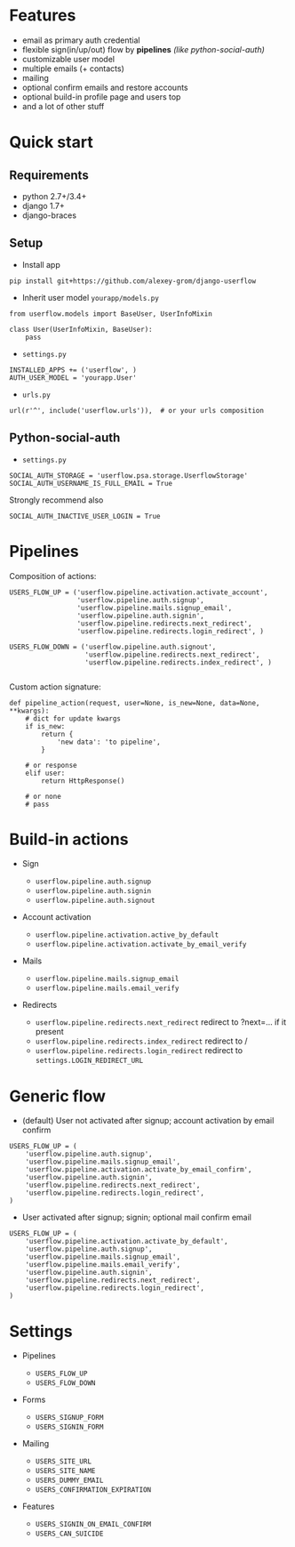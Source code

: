 Features
========

* email as primary auth credential
* flexible sign(in/up/out) flow by **pipelines** *(like python-social-auth)*
* customizable user model
* multiple emails (+ contacts)
* mailing
* optional confirm emails and restore accounts
* optional build-in profile page and users top
* and a lot of other stuff


Quick start
===========

Requirements
------------

* python 2.7+/3.4+
* django 1.7+
* django-braces


Setup
-----

* Install app

```
pip install git+https://github.com/alexey-grom/django-userflow
```

* Inherit user model `yourapp/models.py`

```
from userflow.models import BaseUser, UserInfoMixin

class User(UserInfoMixin, BaseUser):
    pass
```

* `settings.py`

```
INSTALLED_APPS += ('userflow', )
AUTH_USER_MODEL = 'yourapp.User' 
```

* `urls.py`

```
url(r'^', include('userflow.urls')),  # or your urls composition 
```


Python-social-auth
------------------

* `settings.py`

```
SOCIAL_AUTH_STORAGE = 'userflow.psa.storage.UserflowStorage'
SOCIAL_AUTH_USERNAME_IS_FULL_EMAIL = True
```

Strongly recommend also

```
SOCIAL_AUTH_INACTIVE_USER_LOGIN = True
```



Pipelines
=========

Composition of actions:

```
USERS_FLOW_UP = ('userflow.pipeline.activation.activate_account',
                 'userflow.pipeline.auth.signup',
                 'userflow.pipeline.mails.signup_email',
                 'userflow.pipeline.auth.signin',
                 'userflow.pipeline.redirects.next_redirect',
                 'userflow.pipeline.redirects.login_redirect', )
                 
USERS_FLOW_DOWN = ('userflow.pipeline.auth.signout',
                   'userflow.pipeline.redirects.next_redirect',
                   'userflow.pipeline.redirects.index_redirect', )
                   
```

Custom action signature:

```
def pipeline_action(request, user=None, is_new=None, data=None, **kwargs):
    # dict for update kwargs
    if is_new:
        return {
            'new data': 'to pipeline',
        }

    # or response
    elif user:
        return HttpResponse()

    # or none
    # pass
```


Build-in actions
================

- Sign

    * `userflow.pipeline.auth.signup`
    * `userflow.pipeline.auth.signin`
    * `userflow.pipeline.auth.signout`

- Account activation

    * `userflow.pipeline.activation.active_by_default`
    * `userflow.pipeline.activation.activate_by_email_verify`

- Mails

    * `userflow.pipeline.mails.signup_email`
    * `userflow.pipeline.mails.email_verify`

- Redirects

    * `userflow.pipeline.redirects.next_redirect` redirect to ?next=… if it present
    * `userflow.pipeline.redirects.index_redirect` redirect to /
    * `userflow.pipeline.redirects.login_redirect` redirect to `settings.LOGIN_REDIRECT_URL`


Generic flow
============

- (default) User not activated after signup; account activation by email confirm 

```
USERS_FLOW_UP = (
    'userflow.pipeline.auth.signup',
    'userflow.pipeline.mails.signup_email',
    'userflow.pipeline.activation.activate_by_email_confirm',
    'userflow.pipeline.auth.signin',
    'userflow.pipeline.redirects.next_redirect',
    'userflow.pipeline.redirects.login_redirect',
)
```

- User activated after signup; signin; optional mail confirm email

```
USERS_FLOW_UP = (
    'userflow.pipeline.activation.activate_by_default',
    'userflow.pipeline.auth.signup',
    'userflow.pipeline.mails.signup_email',
    'userflow.pipeline.mails.email_verify',
    'userflow.pipeline.auth.signin',
    'userflow.pipeline.redirects.next_redirect',
    'userflow.pipeline.redirects.login_redirect',
)
```


Settings
========

* Pipelines

    - `USERS_FLOW_UP`
    - `USERS_FLOW_DOWN`

* Forms

    - `USERS_SIGNUP_FORM`
    - `USERS_SIGNIN_FORM`

* Mailing

    - `USERS_SITE_URL`
    - `USERS_SITE_NAME`
    - `USERS_DUMMY_EMAIL`
    - `USERS_CONFIRMATION_EXPIRATION`

* Features

    - `USERS_SIGNIN_ON_EMAIL_CONFIRM`
    - `USERS_CAN_SUICIDE`
